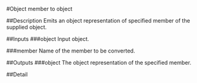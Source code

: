 #Object member to object

##Description
Emits an object representation of specified member of the supplied object.

##Inputs
###object
Input object.

###member
Name of the member to be converted.

##Outputs
###object
The object representation of the specified member.

##Detail

